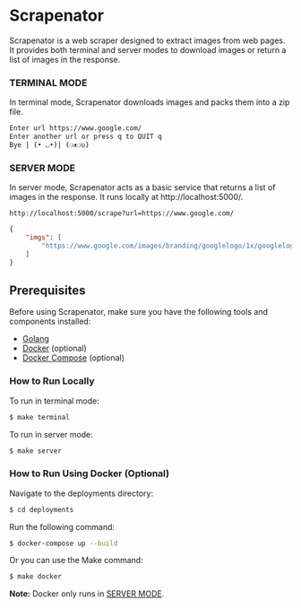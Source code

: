 # Scrapenator

Scrapenator is a web scraper designed to extract images from web pages. It provides both terminal and server modes to download images or return a list of images in the response.

### TERMINAL MODE

In terminal mode, Scrapenator downloads images and packs them into a zip file.

```bash
Enter url https://www.google.com/
Enter another url or press q to QUIT q
Bye | (• ◡•)| (❍ᴥ❍ʋ)
```

### SERVER MODE

In server mode, Scrapenator acts as a basic service that returns a list of images in the response. It runs locally at http://localhost:5000/.

```http
http://localhost:5000/scrape?url=https://www.google.com/
```

```json
{
    "imgs": [
        "https://www.google.com/images/branding/googlelogo/1x/googlelogo_white_background_color_272x92dp.png"
    ]
}
```

## Prerequisites

Before using Scrapenator, make sure you have the following tools and components installed:

-   [Golang](https://golang.org/dl/)
-   [Docker](https://docs.docker.com/get-docker/) (optional)
-   [Docker Compose](https://docs.docker.com/compose/install/) (optional)

### How to Run Locally

To run in terminal mode:

```bash
$ make terminal
```

To run in server mode:

```bash
$ make server
```

### How to Run Using Docker (Optional)

Navigate to the deployments directory:

```bash
$ cd deployments
```

Run the following command:

```bash
$ docker-compose up --build
```

Or you can use the Make command:

```bash
$ make docker
```

**Note:** Docker only runs in [SERVER MODE](#server-mode).
